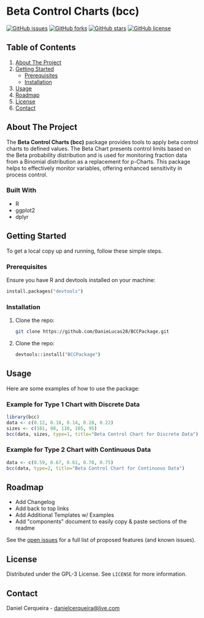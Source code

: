 # Beta Control Charts (bcc)

[![GitHub issues](https://img.shields.io/github/issues/DanieLucas28/BCCPackage)](https://github.com/DanieLucas28/BCCPackage/issues)
[![GitHub forks](https://img.shields.io/github/forks/DanieLucas28/BCCPackage)](https://github.com/DanieLucas28/BCCPackage/network)
[![GitHub stars](https://img.shields.io/github/stars/DanieLucas28/BCCPackage)](https://github.com/DanieLucas28/BCCPackage/stargazers)
[![GitHub license](https://img.shields.io/github/license/DanieLucas28/BCCPackage)](https://github.com/DanieLucas28/BCCPackage/blob/main/LICENSE)

## Table of Contents

1. [About The Project](#about-the-project)
2. [Getting Started](#getting-started)
    - [Prerequisites](#prerequisites)
    - [Installation](#installation)
3. [Usage](#usage)
4. [Roadmap](#roadmap)
5. [License](#license)
6. [Contact](#contact)

## About The Project

The **Beta Control Charts (bcc)** package provides tools to apply beta control charts to defined values. The Beta Chart presents control limits based on the Beta probability distribution and is used for monitoring fraction data from a Binomial distribution as a replacement for p-Charts. This package helps to effectively monitor variables, offering enhanced sensitivity in process control.

### Built With

- R
- ggplot2
- dplyr

## Getting Started

To get a local copy up and running, follow these simple steps.

### Prerequisites

Ensure you have R and devtools installed on your machine:

```sh
install.packages("devtools")
```
### Installation

1. Clone the repo:
   ```sh
   git clone https://github.com/DanieLucas28/BCCPackage.git
    ```

2. Clone the repo:
   ```sh
   devtools::install("BCCPackage")
    ```
   
## Usage

Here are some examples of how to use the package:

### Example for Type 1 Chart with Discrete Data

```r
library(bcc)
data <- c(0.12, 0.18, 0.14, 0.28, 0.22)
sizes <- c(101, 98, 110, 105, 95)
bcc(data, sizes, type=1, title="Beta Control Chart for Discrete Data")
```
### Example for Type 2 Chart with Continuous Data

```r
data <- c(0.59, 0.67, 0.61, 0.70, 0.75)
bcc(data, type=2, title="Beta Control Chart for Continuous Data")
```

## Roadmap

- Add Changelog
- Add back to top links
- Add Additional Templates w/ Examples
- Add "components" document to easily copy & paste sections of the readme

See the [open issues](https://github.com/DanieLucas28/BCCPackage/issues) for a full list of proposed features (and known issues).

## License

Distributed under the GPL-3 License. See `LICENSE` for more information.

## Contact

Daniel Cerqueira - [danielcerqueira@live.com](mailto:danielcerqueira@live.com)

